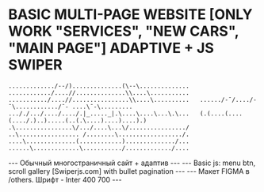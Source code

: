 # BASIC MULTI-PAGE WEBSITE [ONLY WORK "SERVICES", "NEW CARS", "MAIN PAGE"] ADAPTIVE + JS SWIPER #

``
 ............./--/)..............(\--\..............  
 ............/....//..............\\....\...........  
 .........../....//................\\....\..........  
 ....../-¯/..../-¯\............/¯- ....\¯-\.........  
 ..././.../..../..../.|_....._|.\....\....\...\.\...  
 (.(....(....(..../.)..).....(..(.\....)....)....).)  
 .\................\/.../....\...\/................/  
 ..\................. /........\................../.  
 ....\..............(............)............../...  
 ......\.............\.........../............./....  
``

--- Обычный многостраничный сайт + адаптив --- 
--- Basic js: menu btn, scroll gallery [Swiperjs.com] with bullet pagination ---
--- Макет FIGMA в /others. Шрифт - Inter 400 700 ---

